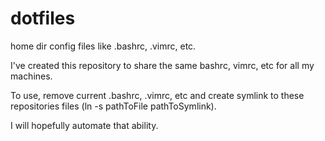 # dotfiles
home dir config files like .bashrc, .vimrc, etc.


I've created this repository to share the same bashrc, vimrc, etc for all my machines.

To use, remove current .bashrc, .vimrc, etc  and create symlink to these repositories files (ln -s pathToFile pathToSymlink).

I will hopefully automate that ability.

